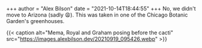 +++
author = "Alex Bilson"
date = "2021-10-14T18:44:55"
+++
No, we didn't move to Arizona (sadly 😩). This was taken in one of the Chicago Botanic Garden's greenhouses.

{{< caption alt="Mema, Royal and Graham posing before the cacti" src="https://images.alexbilson.dev/20210919_095426.webp" >}}
